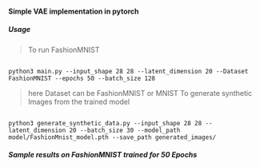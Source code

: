 #### Simple VAE implementation in pytorch 

##### Usage
> To run FashionMNIST
<pre><code>
python3 main.py --input_shape 28 28 --latent_dimension 20 --Dataset FashionMNIST --epochs 50 --batch_size 128
</code></pre>
> here Dataset can be FashionMNIST or MNIST
> To generate synthetic Images from the trained model
<pre><code>
python3 generate_synthetic_data.py --input_shape 28 28 --latent_dimension 20 --batch_size 30 --model_path model/FashionMnist_model.pth --save_path generated_images/
</code></pre>
##### Sample results on FashionMNIST trained for 50 Epochs
